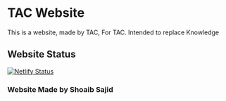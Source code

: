 # TAC Website

This is a website, made by TAC, For TAC. Intended to replace Knowledge

## Website Status

[![Netlify Status](https://api.netlify.com/api/v1/badges/5ac77ec6-a5e7-4755-bc61-be01cd94a341/deploy-status)](https://app.netlify.com/sites/nayatel/deploys)

### Website Made by Shoaib Sajid
